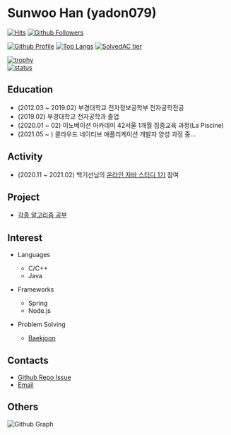 # Sunwoo Han (yadon079)

[![Hits](https://hits.seeyoufarm.com/api/count/incr/badge.svg?url=https%3A%2F%2Fgithub.com%2Fyadon079)](https://github.com/yadon079)
[![Github Followers](https://img.shields.io/github/followers/yadon079?color=06d6a0&label=Github%20Followers&style=for-the-badge)](https://github.com/yadon079?tab=followers)

[![Github Profile](https://github-readme-stats.vercel.app/api?username=yadon079&count_private=true&hide=contribs,prs&show_icons=true&theme=vue-dark)](https://github.com/yadon079)
[![Top Langs](https://github-readme-stats.vercel.app/api/top-langs/?username=yadon079&layout=compact&hide=Visual%20Basic)](https://github.com/anuraghazra/github-readme-stats)
[![SolvedAC tier](http://mazassumnida.wtf/api/v2/generate_badge?boj=thankowl777)](https://solved.ac/thankowl777)

[![trophy](https://github-profile-trophy.vercel.app/?username=yadon079&theme=chalk&row=1&column=7)](https://github.com/ryo-ma/github-profile-trophy)  
[![status](https://github-readme-streak-stats.herokuapp.com/?user=yadon079&)](#)


## Education
  - (2012.03 ~ 2019.02) 부경대학교 전자정보공학부 전자공학전공
  - (2019.02) 부경대학교 전자공학과 졸업
  - (2020.01 ~ 02) 이노베이션 아카데미 42서울 1개월 집중교육 과정(La Piscine)
  - (2021.05 ~ ) 클라우드 네이티브 애플리케이션 개발자 양성 과정 중...

## Activity
  - (2020.11 ~ 2021.02) 백기선님의 [온라인 자바 스터디 1기](https://github.com/whiteship/live-study) 참여
    
## Project
  - [각종 알고리즘 공부](https://github.com/yadon079/learning-algorithm)

## Interest
 - Languages
   - C/C++
   - Java
   
 - Frameworks
   - Spring
   - Node.js
   
 - Problem Solving
   - [Baekjoon](https://www.acmicpc.net/user/thankowl777)
  
## Contacts
  - [Github Repo Issue](https://github.com/yadon079/yadon079/issues)
  - [Email](mailto:thankowl777@kakao.com)


## Others

![Github Graph](https://activity-graph.herokuapp.com/graph?username=yadon079&area=false&theme=xcode&hide_border=true)
